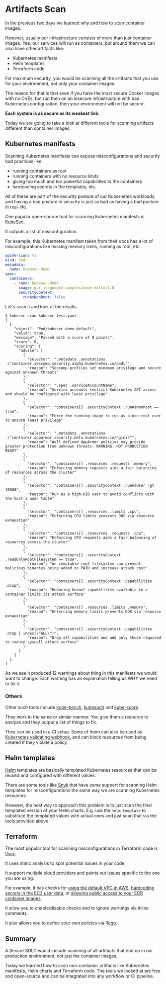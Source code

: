 # Artifacts Scan

In the previous two days we learned why and how to scan container images.

However, usually our infrastructure consists of more than just container images.
Yes, our services will run as containers, but around them we can also have other artifacts like:

- Kubernetes manifests
- Helm templates
- Terraform code

For maximum security, you would be scanning all the artifacts that you use for your environment, not only your container images.

The reason for that is that even if you have the most secure Docker images with no CVEs,
but run then on an insecure infrastructure with bad Kubernetes configuration,
then your environment will not be secure.

**Each system is as secure as its weakest link.**

Today we are going to take a look at different tools for scanning artifacts different than container images.

## Kubernetes manifests

Scanning Kubernetes manifests can expose misconfigurations and security bad practices like:

- running containers as root
- running containers with no resource limits
- giving too much and too powerful capabilities to the containers
- hardcoding secrets in the templates, etc.

All of these are part of the security posture of our Kubernetes workloads, and having a bad posture in security is just as bad as having a bad posture in real-life.

One popular open-source tool for scanning Kubernetes manifests is [KubeSec](https://kubesec.io/).

It outputs a list of misconfiguration.

For example, this Kubernetes manifest taken from their docs has a lot of misconfigurations like missing memory limits, running as root, etc.

```yaml
apiVersion: v1
kind: Pod
metadata:
  name: kubesec-demo
spec:
  containers:
    - name: kubesec-demo
      image: gcr.io/google-samples/node-hello:1.0
      securityContext:
        runAsNonRoot: false
```

Let's scan it and look at the results.

```shell
$ kubesec scan kubesec-test.yaml
[
  {
    "object": "Pod/kubesec-demo.default",
    "valid": true,
    "message": "Passed with a score of 0 points",
    "score": 0,
    "scoring": {
      "advise": [
        {
          "selector": ".metadata .annotations .\"container.seccomp.security.alpha.kubernetes.io/pod\"",
          "reason": "Seccomp profiles set minimum privilege and secure against unknown threats"
        },
        {
          "selector": ".spec .serviceAccountName",
          "reason": "Service accounts restrict Kubernetes API access and should be configured with least privilege"
        },
        {
          "selector": "containers[] .securityContext .runAsNonRoot == true",
          "reason": "Force the running image to run as a non-root user to ensure least privilege"
        },
        {
          "selector": ".metadata .annotations .\"container.apparmor.security.beta.kubernetes.io/nginx\"",
          "reason": "Well defined AppArmor policies may provide greater protection from unknown threats. WARNING: NOT PRODUCTION READY"
        },
        {
          "selector": "containers[] .resources .requests .memory",
          "reason": "Enforcing memory requests aids a fair balancing of resources across the cluster"
        },
        {
          "selector": "containers[] .securityContext .runAsUser -gt 10000",
          "reason": "Run as a high-UID user to avoid conflicts with the host's user table"
        },
        {
          "selector": "containers[] .resources .limits .cpu",
          "reason": "Enforcing CPU limits prevents DOS via resource exhaustion"
        },
        {
          "selector": "containers[] .resources .requests .cpu",
          "reason": "Enforcing CPU requests aids a fair balancing of resources across the cluster"
        },
        {
          "selector": "containers[] .securityContext .readOnlyRootFilesystem == true",
          "reason": "An immutable root filesystem can prevent malicious binaries being added to PATH and increase attack cost"
        },
        {
          "selector": "containers[] .securityContext .capabilities .drop",
          "reason": "Reducing kernel capabilities available to a container limits its attack surface"
        },
        {
          "selector": "containers[] .resources .limits .memory",
          "reason": "Enforcing memory limits prevents DOS via resource exhaustion"
        },
        {
          "selector": "containers[] .securityContext .capabilities .drop | index(\"ALL\")",
          "reason": "Drop all capabilities and add only those required to reduce syscall attack surface"
        }
      ]
    }
  }
]
```

As we see it produced 12 warnings about thing in this manifests we would want to change.
Each warning has an explanation telling us WHY we need to fix it.

### Others

Other such tools include [kube-bench](https://github.com/aquasecurity/kube-bench), [kubeaudit](https://github.com/Shopify/kubeaudit) and [kube-score](https://github.com/zegl/kube-score).

They work in the same or similar manner.
You give them a resource to analyze and they output a list of things to fix.

They can be used in a CI setup.
Some of them can also be used as [Kubernetes validating webhook](https://kubernetes.io/docs/reference/access-authn-authz/extensible-admission-controllers/), and can block resources from being created if they violate a policy.

## Helm templates

[Helm](https://helm.sh/) templates are basically templated Kubernetes resources that can be reused and configured with different values.

There are some tools like [Snyk](https://docs.snyk.io/products/snyk-infrastructure-as-code/scan-kubernetes-configuration-files/scan-and-fix-security-issues-in-helm-charts) that have *some* support for scanning Helm templates for misconfigurations the same way we are scanning Kubernetes resources.

However, the best way to approach this problem is to just scan the final templated version of your Helm charts.
E.g. use the `helm template` to substitute the templated values with actual ones and just scan that via the tools provided above.

## Terraform

The most popular tool for scanning misconfigurations in Terraform code is [tfsec](https://github.com/aquasecurity/tfsec).

It uses static analysis to spot potential issues in your code.

It support multiple cloud providers and points out issues specific to the one you are using.

For example, it has checks for [using the default VPC in AWS](https://aquasecurity.github.io/tfsec/v1.28.1/checks/aws/ec2/no-default-vpc/),
[hardcoding secrets in the EC2 user data](https://aquasecurity.github.io/tfsec/v1.28.1/checks/aws/ec2/no-secrets-in-launch-template-user-data/),
or [allowing public access to your ECR container images](https://aquasecurity.github.io/tfsec/v1.28.1/checks/aws/ecr/no-public-access/).

It allow you to enable/disable checks and to ignore warnings via inline comments.

It also allows you to define your own policies via [Rego](https://www.openpolicyagent.org/docs/latest/policy-language/).

## Summary

A Secure SDLC would include scanning of all artifacts that end up in our production environment, not just the container images.

Today we learned how to scan non-container artifacts like Kubernetes manifests, Helm charts and Terraform code.
The tools we looked at are free and open-source and can be integrated into any workflow or CI pipeline.
